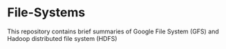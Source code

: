 # File-Systems
This repository contains brief summaries of Google File System (GFS) and Hadoop distributed file system (HDFS)

